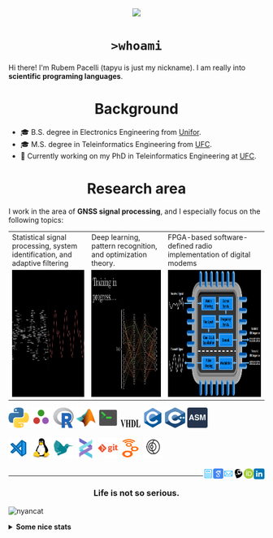 <!--
**tapyu/tapyu** is a ✨ _special_ ✨ repository because its `README.md` (this file) appears on your GitHub profile.

That is what I'm using to make the this Markdown:

*** About wakatime *** (./.github/workflows/waka-readme-stats.yml or the "Waka Readme" github action):
- How To Use Github's New Personal README and Wakatime: https://www.youtube.com/watch?v=jazcHIaitfE
- Adding Weekly Coding Stats to your GitHub Readme Profile: https://www.youtube.com/watch?v=sZi8MmQP3MY

*** About updating README.md with recent activities *** (./.github/workflows/update-readme-recent-activities.yml or the "Update README with recent activities" github action)
- How To Create An Amazing Profile ReadMe With GitHub Actions -> https://www.youtube.com/watch?v=ECuqb5Tv9qI

*** about deploying your own vercel instance (it is the "GitHub Performance" section of my README.dm) ***
1 -> https://github.com/anuraghazra/github-readme-stats#deploy-on-your-own-vercel-instance
2 -> https://www.youtube.com/watch?v=n6d4KHSKqGk&t=107s
3 -> https://github.com/tapyu/github-readme-stats/blob/master/vercel.json
4 -> https://vercel.com/docs/cli#project-configuration
5 -> https://github.com/abhisheknaiidu/awesome-github-profile-readme

*** other things ***
- awesome-github-profile-readme: https://github.com/abhisheknaiidu/awesome-github-profile-readme
- Shelds.io: https://github.com/badges/shields

-->

<p align='center'>
    <img align='center' src="https://img.shields.io/github/followers/tapyu?style=social">
</p>

<h1 align="center"><code>>whoami</code> </h1>
Hi there! I'm Rubem Pacelli (tapyu is just my nickname). I am really into <b>scientific programing languages</b>.
<h1 align="center">Background</h1>
<ul>
  <li>🎓 B.S. degree in Electronics Engineering from <a href="https://unifor.br/">Unifor</a>.</li>
  <li>🎓 M.S. degree in Teleinformatics Engineering from <a href="http://www.ufc.br/">UFC</a>.</li>
  <li>🔬 Currently working on my PhD in Teleinformatics Engineering at <a href="http://www.ufc.br/">UFC</a>.</li>
</ul>
<h1 align="center">Research area</h1>
I work in the area of <b>GNSS signal processing</b>, and I especially focus on the following topics:
<table>
  <tr>
    <td width="250">Statistical signal processing, system identification, and adaptive filtering</td>
     <td width="250">Deep learning, pattern recognition, and optimization theory.</td>
     <td width="350">FPGA-based software-defined radio implementation of digital modems</td>
  </tr>
  <tr>
    <td valign="top" align="center"><img height="250" width="250" src="figs/signal.gif"></td>
    <td valign="middle" align="center"><img height="250" width="250" src="figs/test.gif"></td>
    <td valign="top" align="center"><img height="250" width="900" src="figs/embedded systems microprocessor.png"></td>
  </tr>
</table>

<code><a href="https://www.python.org/"><img height="40" width="40" alt="python" src="figs/python_colorful.svg"></a></code>
<code><a href="https://julialang.org/"><img height="40" width="40" alt="Julia programming language" src="figs/julia.svg"></a></code>
<code><a href="https://www.r-project.org/"><img height="40" width="40" alt="R programming language" src="figs/r_colorful.svg"></a></code>
<code><a href="https://www.mathworks.com/products/matlab.html"><img height="40" width="40" alt="matlab" src="figs/icons8-matlab.svg"></a></code>
<code><a href="https://en.wikipedia.org/wiki/Shell_script"><img height="40" width="40" alt="Unix shell scripting" src="figs/utilities-x-terminal.svg"></a></code>
<code><a href="https://en.wikipedia.org/wiki/VHDL"><img height="20" width="40" width="40" alt="VHDL" src="figs/VHDL.jfif"></a></code>
<code><a href="https://en.wikipedia.org/wiki/C_(programming_language)"><img height="40" width="40" alt="C programming language" src="figs/c_colorful.svg"></a></code>
<code><a href="https://en.wikipedia.org/wiki/C%2B%2B"><img height="40" width="40" alt="C++ programming language" src="figs/cpp_colorful.svg"></a></code>
<code><a href="https://en.wikipedia.org/wiki/Assembly_language"><img height="40" width="40" alt="assembly" src="figs/assembly.png"></a></code>
<br>
<br>
<code><a href="https://code.visualstudio.com/"><img height="40" width="40" alt="visual studio code" src="figs/vscode_colorful.svg"></a></code>
<code><a href="https://www.linux.org/"><img height="40" alt="linux" src="figs/linux_colorful.svg"></a></code>
<code><a href="https://www.latex-project.org/"><img height="40" width="40" alt="latex" src="figs/icons8-latex.svg"></a></code>
<code><a href="https://docs.helix-editor.com/"><img height="40" width="40" alt="helix-editor" src="figs/helix.png"></a></code>
<code><a href="https://git-scm.com/"><img height="40" alt="git" width="40" src="figs/git.svg"></a></code>
<code><a href="https://github.com/gnuradio/gnuradio/tree/main"><img height="40" alt="git" width="40" src="figs/gnuradio.png"></a></code>
<code><a href="https://github.com/gnss-sdr/gnss-sdr"><img height="40" alt="git" width="40" src="figs/gnss-sdr.png"></a></code>
<br>
<br>
<a href="https://www.linkedin.com/in/rubem-pacelli/">
  <img align="right" alt="Tapyu | Linkedin" width="21px" src="figs/linkedin_colorful.svg" />
</a>
<a href="https://orcid.org/0000-0001-5933-8565">
  <img align="right" alt="Tapyu | Orcid" width="20px" src="figs/orcid.svg" />
</a>
<a href="http://lattes.cnpq.br/0717252455115225">
  <img align="right" alt="Tapyu | Lattes" width="20px" src="figs/lattes.png" />
</a>
<a href="mailto:rubem.engenharia@gmail.com">
  <img align="right" alt="Tapyu | Email" width="20px" src="figs/email_blue.svg" />
</a>
<a href="https://scholar.google.com.br/citations?user=Kj6Gzs4AAAAJ&hl=pt-BR&oi=sra">
  <img align="right" alt="Tapyu | Google Scholar" width="20px" src="figs/google_schola_colorful.svg" />
</a>
<a href="https://github.com/tapyu/tapyu/blob/master/cv/Latex/cv.pdf">
  <img align="right" alt="Tapyu | Curriculum Vitae" width="20px" src="figs/curriculum-vitae_blue.svg" />
</a>

---

<h3 align="center">Life is not so serious.</h3>

![nyancat](https://github.com/tapyu/tapyu/assets/22801918/3431b80d-7a2d-4057-87dd-ac53fa63817b)

<details>
    <summary><b>Some nice stats</b></summary>
    <ul> <img src="https://github-readme-activity-graph.vercel.app/graph?username=tapyu&theme=react-dark" />
    <h3>GitHub Performance</h3>
    <table>
        <tr>
            <td> <img src="https://github-readme-stats-xi-six-31.vercel.app/api?username=tapyu&show_icons=true&count_private=true&hide_title=true&line_height=33&theme=react&border=61dafb&hide_border=true" /> </td>
            <td> <img src="https://github-readme-stats-xi-six-31.vercel.app/api/top-langs/?username=tapyu&hide=postscript,jupyter%20notebook,tex,html,makefile,typst&count_private=true&title_color=61dafb&text_color=ffffff&icon_color=61dafb&bg_color=20232a&layout=compact&border_color=61dafb&hide_border=true&langs_count=6" /> </td>
        </tr>
    </table>

### Wakatime stats
<!--START_SECTION:waka-->
![Code Time](http://img.shields.io/badge/Code%20Time-1%2C963%20hrs%2011%20mins-blue)

**I'm an Early 🐤** 

```text
🌞 Morning                857 commits         ████░░░░░░░░░░░░░░░░░░░░░   17.82 % 
🌆 Daytime                1654 commits        █████████░░░░░░░░░░░░░░░░   34.39 % 
🌃 Evening                1345 commits        ███████░░░░░░░░░░░░░░░░░░   27.96 % 
🌙 Night                  954 commits         █████░░░░░░░░░░░░░░░░░░░░   19.83 % 
```
📅 **I'm Most Productive on Thursday** 

```text
Monday                   713 commits         ████░░░░░░░░░░░░░░░░░░░░░   14.82 % 
Tuesday                  740 commits         ████░░░░░░░░░░░░░░░░░░░░░   15.38 % 
Wednesday                813 commits         ████░░░░░░░░░░░░░░░░░░░░░   16.90 % 
Thursday                 886 commits         █████░░░░░░░░░░░░░░░░░░░░   18.42 % 
Friday                   687 commits         ████░░░░░░░░░░░░░░░░░░░░░   14.28 % 
Saturday                 454 commits         ██░░░░░░░░░░░░░░░░░░░░░░░   09.44 % 
Sunday                   517 commits         ███░░░░░░░░░░░░░░░░░░░░░░   10.75 % 
```


📊 **This Week I Spent My Time On** 

```text
💬 Programming Languages: 
TeX                      7 hrs 49 mins       █████████████████████████   98.31 % 
CSV                      4 mins              ░░░░░░░░░░░░░░░░░░░░░░░░░   00.86 % 
BibTeX                   2 mins              ░░░░░░░░░░░░░░░░░░░░░░░░░   00.46 % 
Makefile                 0 secs              ░░░░░░░░░░░░░░░░░░░░░░░░░   00.14 % 
JSON                     0 secs              ░░░░░░░░░░░░░░░░░░░░░░░░░   00.12 % 

🔥 Editors: 
VS Code                  7 hrs 57 mins       █████████████████████████   100.00 % 

🐱‍💻 Projects: 
anatel-axis4             7 hrs 23 mins       ███████████████████████░░   92.92 % 
main                     33 mins             ██░░░░░░░░░░░░░░░░░░░░░░░   07.08 % 

💻 Operating System: 
Linux                    7 hrs 57 mins       █████████████████████████   100.00 % 
```


 Last Updated on 30/05/2025 18:48:34 UTC
<!--END_SECTION:waka-->

### Recent GitHub Activity
<!--START_SECTION:activity-->
1. 🗣 Commented on [#10750](https://github.com/iterative/dvc/issues/10750#issuecomment-2921069704) in [iterative/dvc](https://github.com/iterative/dvc)
2. ❗ Opened issue [#10750](https://github.com/iterative/dvc/issues/10750) in [iterative/dvc](https://github.com/iterative/dvc)
3. 🗣 Commented on [#355](https://github.com/HDFGroup/hdfview/issues/355#issuecomment-2887197447) in [HDFGroup/hdfview](https://github.com/HDFGroup/hdfview)
4. 🗣 Commented on [#1440](https://github.com/wimpysworld/deb-get/issues/1440#issuecomment-2873599543) in [wimpysworld/deb-get](https://github.com/wimpysworld/deb-get)
5. ❗ Opened issue [#355](https://github.com/HDFGroup/hdfview/issues/355) in [HDFGroup/hdfview](https://github.com/HDFGroup/hdfview)
<!--END_SECTION:activity-->

### Latest Youtube Video 📺
<!-- YOUTUBE:START -->
- [Mr. Robot - Darlene hacks parking gate with HackRF](https://www.youtube.com/watch?v=y8VQRXDm4hQ)
<!-- YOUTUBE:END -->
</ul>
</details>
